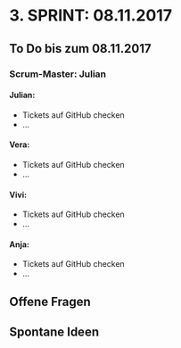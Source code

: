 # 3. SPRINT: 08.11.2017
## To Do bis zum 08.11.2017
### Scrum-Master: Julian

#### Julian:
* Tickets auf GitHub checken
* ...

#### Vera:
* Tickets auf GitHub checken
* ...

#### Vivi:
* Tickets auf GitHub checken
* ...

#### Anja:
* Tickets auf GitHub checken
* ...


## Offene Fragen

## Spontane Ideen